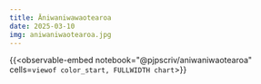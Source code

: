 ```yaml
---
title: Āniwaniwawaotearoa
date: 2025-03-10
img: aniwaniwaotearoa.jpg
---
```


{{<observable-embed
    notebook="@pjpscriv/aniwaniwaotearoa"
    cells=`
        viewof color_start,
        FULLWIDTH chart
`>}}

